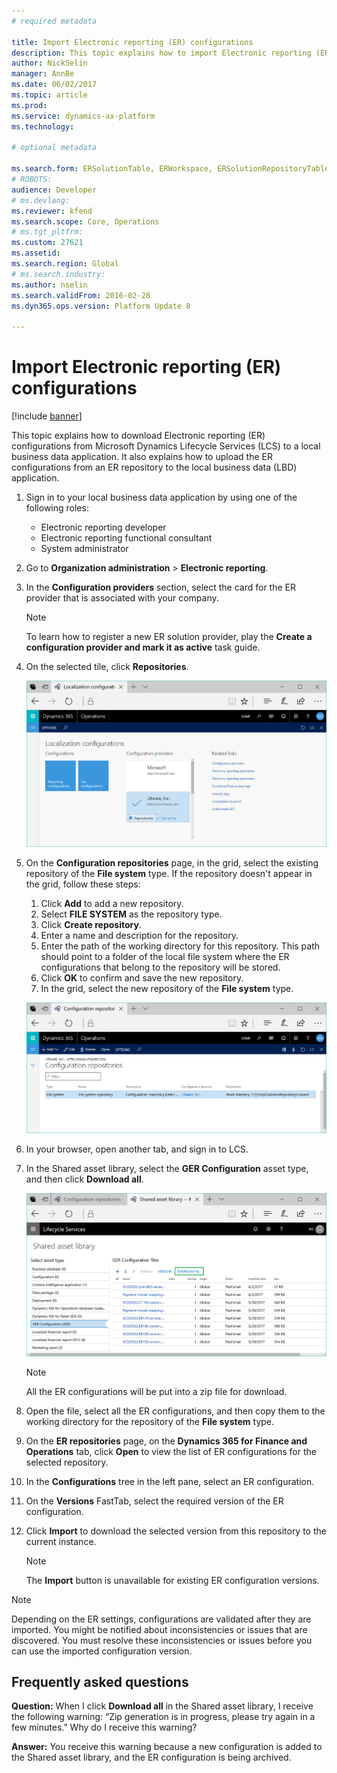 ```yaml
---
# required metadata

title: Import Electronic reporting (ER) configurations
description: This topic explains how to import Electronic reporting (ER) configurations from Lifecycle Services (LCS) to a local business data application.
author: NickSelin
manager: AnnBe
ms.date: 06/02/2017
ms.topic: article
ms.prod: 
ms.service: dynamics-ax-platform
ms.technology: 

# optional metadata

ms.search.form: ERSolutionTable, ERWorkspace, ERSolutionRepositoryTable, ERSolutionImport
# ROBOTS: 
audience: Developer
# ms.devlang: 
ms.reviewer: kfend
ms.search.scope: Core, Operations
# ms.tgt_pltfrm: 
ms.custom: 27621
ms.assetid: 
ms.search.region: Global
# ms.search.industry: 
ms.author: nselin
ms.search.validFrom: 2016-02-28
ms.dyn365.ops.version: Platform Update 8

---
```


# Import Electronic reporting (ER) configurations

[!include [banner](../includes/banner.md)]

This topic explains how to download Electronic reporting (ER) configurations from Microsoft Dynamics Lifecycle Services (LCS) to a local business data application. It also explains how to upload the ER configurations from an ER repository to the local business data (LBD) application.

1. Sign in to your local business data application by using one of the following roles:

    * Electronic reporting developer
    * Electronic reporting functional consultant
    * System administrator

2. Go to **Organization administration** \> **Electronic reporting**.
3. In the **Configuration providers** section, select the card for the ER provider that is associated with your company.

    > [!NOTE]
    > To learn how to register a new ER solution provider, play the **Create a configuration provider and mark it as active** task guide.

4. On the selected tile, click **Repositories**.

    ![Repositories button on an ER provider tab](media/ger-providers-tiles.png)

5. On the **Configuration repositories** page, in the grid, select the existing repository of the **File system** type. If the repository doesn't appear in the grid, follow these steps:

    1. Click **Add** to add a new repository.
    2. Select **FILE SYSTEM** as the repository type.
    3. Click **Create repository**.
    4. Enter a name and description for the repository.
    5. Enter the path of the working directory for this repository. This path should point to a folder of the local file system where the ER configurations that belong to the repository will be stored.
    6. Click **OK** to confirm and save the new repository.
    7. In the grid, select the new repository of the **File system** type.

    ![Repository of the File system type in the grid](media/ger-file-repository.png)

6. In your browser, open another tab, and sign in to LCS.
7. In the Shared asset library, select the **GER Configuration** asset type, and then click **Download all**.

    ![Download all button in the Shared asset library](media/ger-lcs-shared-asset-library.png)

    > [!NOTE]
    > All the ER configurations will be put into a zip file for download.

8. Open the file, select all the ER configurations, and then copy them to the working directory for the repository of the **File system** type.
9. On the **ER repositories** page, on the **Dynamics 365 for Finance and Operations** tab, click **Open** to view the list of ER configurations for the selected repository.
10. In the **Configurations** tree in the left pane, select an ER configuration.
11. On the **Versions** FastTab, select the required version of the ER configuration.
12. Click **Import** to download the selected version from this repository to the current instance.

    > [!NOTE]
    > The **Import** button is unavailable for existing ER configuration versions.

> [!NOTE]
> Depending on the ER settings, configurations are validated after they are imported. You might be notified about inconsistencies or issues that are discovered. You must resolve these inconsistencies or issues before you can use the imported configuration version.

## Frequently asked questions

**Question:** When I click **Download all** in the Shared asset library, I receive the following warning: “Zip generation is in progress, please try again in a few minutes.” Why do I receive this warning?

**Answer:** You receive this warning because a new configuration is added to the Shared asset library, and the ER configuration is being archived.
